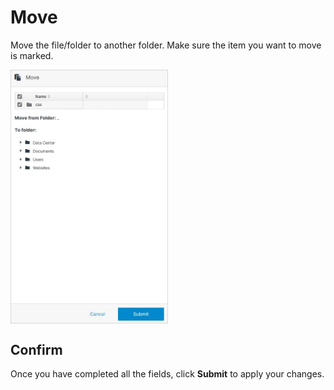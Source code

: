 # Move

Move the file/folder to another folder. Make sure the item you want to move is marked.

<img src="../../../../images/move.jpg" alt="move" style="width: 50%; display: block"></a>

## Confirm

Once you have completed all the fields, click **Submit** to apply your changes.